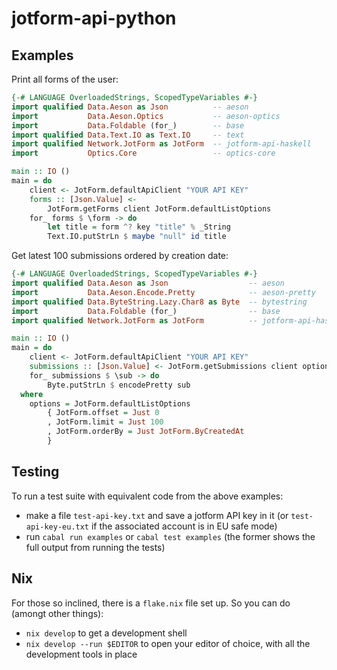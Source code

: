 # jotform-api-python

## Examples

Print all forms of the user:

```haskell
{-# LANGUAGE OverloadedStrings, ScopedTypeVariables #-}
import qualified Data.Aeson as Json          -- aeson
import           Data.Aeson.Optics           -- aeson-optics
import           Data.Foldable (for_)        -- base
import qualified Data.Text.IO as Text.IO     -- text
import qualified Network.JotForm as JotForm  -- jotform-api-haskell
import           Optics.Core                 -- optics-core

main :: IO ()
main = do
    client <- JotForm.defaultApiClient "YOUR API KEY"
    forms :: [Json.Value] <-
        JotForm.getForms client JotForm.defaultListOptions
    for_ forms $ \form -> do
        let title = form ^? key "title" % _String
        Text.IO.putStrLn $ maybe "null" id title
```

Get latest 100 submissions ordered by creation date:

```haskell
{-# LANGUAGE OverloadedStrings, ScopedTypeVariables #-}
import qualified Data.Aeson as Json                  -- aeson
import           Data.Aeson.Encode.Pretty            -- aeson-pretty
import qualified Data.ByteString.Lazy.Char8 as Byte  -- bytestring
import           Data.Foldable (for_)                -- base
import qualified Network.JotForm as JotForm          -- jotform-api-haskell

main :: IO ()
main = do
    client <- JotForm.defaultApiClient "YOUR API KEY"
    submissions :: [Json.Value] <- JotForm.getSubmissions client options
    for_ submissions $ \sub -> do
        Byte.putStrLn $ encodePretty sub
  where
    options = JotForm.defaultListOptions
        { JotForm.offset = Just 0
        , JotForm.limit = Just 100
        , JotForm.orderBy = Just JotForm.ByCreatedAt
        }
```

## Testing

To run a test suite with equivalent code from the above examples:

- make a file `test-api-key.txt` and save a jotform API key in it (or
  `test-api-key-eu.txt` if the associated account is in EU safe mode)
- run `cabal run examples` or `cabal test examples` (the former shows
  the full output from running the tests)

## Nix

For those so inclined, there is a `flake.nix` file set up. So you can
do (amongt other things):

- `nix develop` to get a development shell
- `nix develop --run $EDITOR` to open your editor of choice, with all the
  development tools in place
